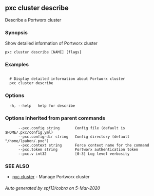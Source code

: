## pxc cluster describe

Describe a Portworx cluster

### Synopsis

Show detailed information of Portworx cluster

```
pxc cluster describe [NAME] [flags]
```

### Examples

```

  # Display detailed information about Portworx cluster
  pxc cluster describe
```

### Options

```
  -h, --help   help for describe
```

### Options inherited from parent commands

```
      --pxc.config string       Config file (default is $HOME/.pxc/config.yml)
      --pxc.config-dir string   Config directory (default "/home/lpabon/.pxc")
      --pxc.context string      Force context name for the command
      --pxc.token string        Portworx authentication token
      --pxc.v int32             [0-3] Log level verbosity
```

### SEE ALSO

* [pxc cluster](pxc_cluster.md)	 - Manage Portworx cluster

###### Auto generated by spf13/cobra on 5-Mar-2020
